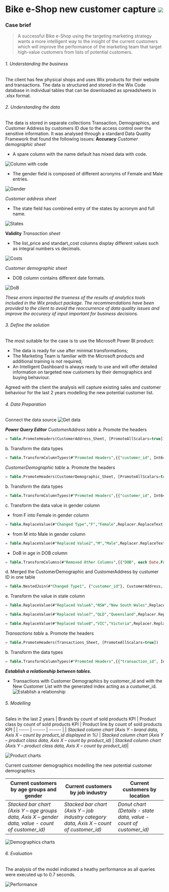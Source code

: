 # Bike e-Shop new customer capture <a href="https://powerbi.microsoft.com/en-us/"><img src="https://img.shields.io/badge/PowerBI-F2C811?style=plastic&logo=Power%20BI&logoColor=white" /></a>

### Case brief

> A successful Bike e-Shop using the targeting marketing strategy wants a more intelligent way to the insight of the current customers which will improve the performance of the marketing team that target high-value customers from lists of potential customers.

###### 1. Understanding the business

The client has few physical shops and uses Wix products for their website and transactions. The data is structured and stored in the Wix Code database in individual tables that can be downloaded as spreadsheets in .xlsx format.

###### 2. Understanding the data

The data is stored in separate collections Transaction, Demographics, and Customer Address by customers ID due to the access control over the sensitive information.
It was  analysed through a standard Data Quality Framework that found the following issues:
**Accuracy**
_Customer demographic sheet_
- A spare column with the name default has mixed data with code.

![Column with code](column_with_code.png)

- The gender field is composed of different acronyms of Female and Male entries.

![Gender](gender.png)

_Customer address sheet_
- The state field has combined entry of the states by acronym and full name.

![States](state.png)

**Validity**
_Transaction sheet_
- The list_price and standart_cost columns display different values such as integral numbers vs decimals.

![Costs](costs.png)

_Customer demographic sheet_
- DOB column contains different date formats.

![DoB](DOB.png)

_These errors impacted the trueness of the results of analytics tools included in the Wix product package. The recommendations have been provided to the client to avoid the reoccurrence of data quality issues and improve the accuracy of input important for business decisions._

###### 3. Define the solution
The most suitable for the case is to use the Microsoft Power BI product:
- The data is ready for use after minimal transformations;
- The Marketing Team is familiar with the Microsoft products and additional training is not required;
- An Intelligent Dashboard is always ready to use and will offer detailed information on targeted new customers by their demographics and buying behaviour.

Agreed with the client the analysis will capture existing sales and customer behaviour for the last 2 years modelling the new potential customer list.

###### 4. Data Preparation 
Connect the data source
![Get data](get_data.png)

***Power Query Editor***
_CustomerAddress table_
a.	Promote the headers
```SQL
= Table.PromoteHeaders(CustomerAddress_Sheet, [PromoteAllScalars=true])
```
b.	Transform the data types
```SQL
= Table.TransformColumnTypes(#"Promoted Headers",{{"customer_id", Int64.Type}, {"address", type text}, {"postcode", Int64.Type}, {"state", type text}, {"country", type text}, {"property_valuation", Int64.Type}})
```
_CustomerDemographic table_
a.	Promote the headers
```SQL
= Table.PromoteHeaders(CustomerDemographic_Sheet, [PromoteAllScalars=true])
```
b.	Transform the data types
```SQL
= Table.TransformColumnTypes(#"Promoted Headers",{{"customer_id", Int64.Type}, {"first_name", type text}, {"last_name", type text}, {"gender", type text}, {"past_3_years_bike_related_purchases", Int64.Type}, {"DOB", type date}, {"job_title", type text}, {"job_industry_category", type text}, {"wealth_segment", type text}, {"deceased_indicator", type text}, {"owns_car", type text}, {"tenure", Int64.Type}})
```
c. Transform the data value in gender column
- from F into Female in gender column
```SQL
= Table.ReplaceValue(#"Changed Type","F","Female",Replacer.ReplaceText,{"gender"})
```
- from M into Male in gender column
```SQL
= Table.ReplaceValue(#"Replaced Value2","M","Male",Replacer.ReplaceText,{"gender"})
```
- DoB in age in DOB column
```SQL
= Table.TransformColumns(#"Removed Other Columns",{{"DOB", each Date.From(DateTime.LocalNow()) - _, type duration}})
```
d. Merged the CustomerDemographic and CustomerAddress by custumer ID in one table
```SQL
= Table.NestedJoin(#"Changed Type1", {"customer_id"}, CustomerAddress, {"customer_id"}, "CustomerAddress", JoinKind.Inner)
```
e. Transform the value in state column
```SQL
= Table.ReplaceValue(#"Replaced Value6","NSW","New South Wales",Replacer.ReplaceText,{"state"})
```
```SQL
= Table.ReplaceValue(#"Replaced Value7","QLD","Queensland",Replacer.ReplaceText,{"state"})
```
```SQL
= Table.ReplaceValue(#"Replaced Value8","VIC","Victoria",Replacer.ReplaceText,{"state"})
```
_Transactions table_
a.	Promote the headers
```SQL
= Table.PromoteHeaders(Transactions_Sheet, [PromoteAllScalars=true])
```
b.	Transform the data types
```SQL
= Table.TransformColumnTypes(#"Promoted Headers",{{"transaction_id", Int64.Type}, {"product_id", Int64.Type}, {"customer_id", Int64.Type}, {"transaction_date", type date}, {"online_order", type logical}, {"order_status", type text}, {"brand", type text}, {"product_line", type text}, {"product_class", type text}, {"product_size", type text}, {"list_price", type number}, {"standard_cost", type number}, {"product_first_sold_date", type date}})
```
***Establish a relationship between tables.***
- Transactions with Customer Demographics by customer_id and with the New Customer List with the generated index acting as a custumer_id.
![Establish a relationship](relationship.png)

###### 5. Modelling
Sales in the last 2 years
| Brands by count of sold products KPI | Product class by count of sold products KPI | Product line by count of sold products KPI |
| ----- | ------ | ------ |
| *Stacked column chart (Axis Y – brand data, Axis X – count by product_id displayed in %)* | *Stacked column chart (Axis Y – product class data, Axis X – count by product_id)* | *Stacked column chart (Axis Y – product class data, Axis X – count by product_id)*|

![Product charts](product_charts.png)

Current customer demographics modelling the new potential customer demographics

| Current customers by age groups and gender | Current customers by job industry | Current customers by location |
| ---- | ---- | ---- |
|  *Stacked bar chart (Axis Y – age groups data, Axis X – gender data, value - count of customer_id)* | *Stacked bar chart (Axis Y – job industry category data, Axis X – count of customer_id)* | *Donut chart (Details - state data, value - count of customer_id)* |

![Demographics charts](demographics.png)

###### 6. Evaluation 
The analysis of the model indicated a heathy performance as all queries were executed up to 0.7 seconds.

![Performance](performance.png)

